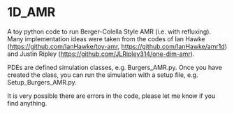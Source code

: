 # 1D_AMR
A toy python code to run Berger-Colella Style AMR (i.e. with refluxing). Many implementation ideas were taken from the codes of Ian Hawke (https://github.com/IanHawke/toy-amr, https://github.com/IanHawke/amr1d) and Justin Ripley (https://github.com/JLRipley314/one-dim-amr).

PDEs are defined simulation classes, e.g. Burgers_AMR.py. Once you have created the class, you can run the simulation with a setup file, e.g. Setup_Burgers_AMR.py.

It is very possible there are errors in the code, please let me know if you find anything.
